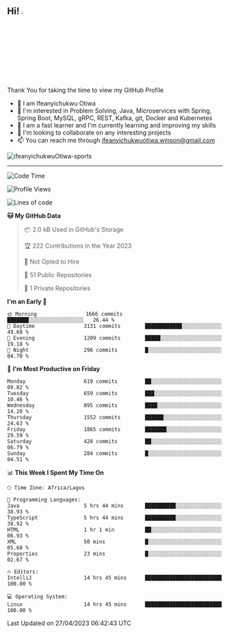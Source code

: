 <!-- BLOG-POST-LIST:START --><!-- BLOG-POST-LIST:END -->

## Hi! <img src="https://media.giphy.com/media/hvRJCLFzcasrR4ia7z/giphy.gif" width="4%"> 

Thank You for taking the time to view my GitHub Profile

- 👋 I am Ifeanyichukwu Otiwa
- 👀 I'm interested in Problem Solving, Java, Microservices with Spring, Spring Boot, MySQL, gRPC, REST, Kafka, git, Docker and Kubernetes
- 🌱 I am a fast learner and I'm currently learning and improving my skills
- 💞️ I'm looking to collaborate on any interesting projects
- 📫 You can reach me through ifeanyichukwuotiwa.winson@gmail.com

<p align="left" marginTop="10px"> <img src="https://komarev.com/ghpvc/?username=ifeanyichukwuOtiwa-sports&label=Profile%20views&color=0e75b6&style=for-the-badge" alt="ifeanyichukwuOtiwa-sports" /> </p>

***

<!--START_SECTION:waka-->
![Code Time](http://img.shields.io/badge/Code%20Time-1%2C331%20hrs%2038%20mins-blue)

![Profile Views](http://img.shields.io/badge/Profile%20Views-0-blue)

![Lines of code](https://img.shields.io/badge/From%20Hello%20World%20I%27ve%20Written-2.0%20million%20lines%20of%20code-blue)

**🐱 My GitHub Data** 

> 📦 2.0 kB Used in GitHub's Storage 
 > 
> 🏆 222 Contributions in the Year 2023
 > 
> 🚫 Not Opted to Hire
 > 
> 📜 51 Public Repositories 
 > 
> 🔑 1 Private Repositories 
 > 
**I'm an Early 🐤** 

```text
🌞 Morning                1666 commits        ███████░░░░░░░░░░░░░░░░░░   26.44 % 
🌆 Daytime                3131 commits        ████████████░░░░░░░░░░░░░   49.68 % 
🌃 Evening                1209 commits        █████░░░░░░░░░░░░░░░░░░░░   19.18 % 
🌙 Night                  296 commits         █░░░░░░░░░░░░░░░░░░░░░░░░   04.70 % 
```
📅 **I'm Most Productive on Friday** 

```text
Monday                   619 commits         ██░░░░░░░░░░░░░░░░░░░░░░░   09.82 % 
Tuesday                  659 commits         ███░░░░░░░░░░░░░░░░░░░░░░   10.46 % 
Wednesday                895 commits         ████░░░░░░░░░░░░░░░░░░░░░   14.20 % 
Thursday                 1552 commits        ██████░░░░░░░░░░░░░░░░░░░   24.63 % 
Friday                   1865 commits        ███████░░░░░░░░░░░░░░░░░░   29.59 % 
Saturday                 428 commits         ██░░░░░░░░░░░░░░░░░░░░░░░   06.79 % 
Sunday                   284 commits         █░░░░░░░░░░░░░░░░░░░░░░░░   04.51 % 
```


📊 **This Week I Spent My Time On** 

```text
🕑︎ Time Zone: Africa/Lagos

💬 Programming Languages: 
Java                     5 hrs 44 mins       ██████████░░░░░░░░░░░░░░░   38.93 % 
TypeScript               5 hrs 44 mins       ██████████░░░░░░░░░░░░░░░   38.92 % 
HTML                     1 hr 1 min          ██░░░░░░░░░░░░░░░░░░░░░░░   06.93 % 
XML                      50 mins             █░░░░░░░░░░░░░░░░░░░░░░░░   05.68 % 
Properties               23 mins             █░░░░░░░░░░░░░░░░░░░░░░░░   02.67 % 

🔥 Editors: 
IntelliJ                 14 hrs 45 mins      █████████████████████████   100.00 % 

💻 Operating System: 
Linux                    14 hrs 45 mins      █████████████████████████   100.00 % 
```


 Last Updated on 27/04/2023 06:42:43 UTC
<!--END_SECTION:waka-->

<!--
<p align="center">
![trophy](https://github-profile-trophy.vercel.app/?username=ifeanyichukwuOtiwa-sports&theme=onedark) (https://github.com/ryo-ma/github-profile-trophy)
</p>
-->

<!---
ifeanyi-otiwa/ifeanyi-otiwa is a ✨ special ✨ repository because its `README.md` (this file) appears on your GitHub profile.
You can click the Preview link to take a look at your changes.
--->

